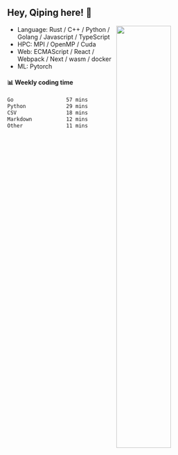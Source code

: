 

## Hey, Qiping here! :wave:

[<img align="right" width="50%" src="https://github-readme-stats.vercel.app/api?username=ppppqp&theme=dark&show_icons=true">](https://metrics.lecoq.io/ppppqp?template=classic)



-   Language: Rust / C++ / Python / Golang / Javascript / TypeScript
-   HPC: MPI / OpenMP / Cuda
-   Web: ECMAScript / React / Webpack / Next / wasm / docker
-   ML: Pytorch



#### :bar_chart: Weekly coding time

<!--START_SECTION:waka-->

```txt
Go                 57 mins         ███████████░░░░░░░░░░░░░░   43.67 %
Python             29 mins         █████▓░░░░░░░░░░░░░░░░░░░   22.39 %
CSV                18 mins         ███▓░░░░░░░░░░░░░░░░░░░░░   14.44 %
Markdown           12 mins         ██▒░░░░░░░░░░░░░░░░░░░░░░   09.89 %
Other              11 mins         ██▒░░░░░░░░░░░░░░░░░░░░░░   08.96 %
```

<!--END_SECTION:waka-->
